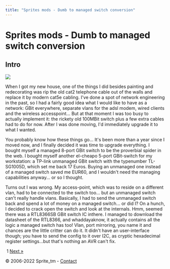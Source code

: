 ```yaml
---
title: "Sprites mods - Dumb to managed switch conversion"
---
```


# Sprites mods - Dumb to managed switch conversion

## Intro

[![](https://meuk.spritesserver.nl/foto/foto/misc11/tmb-img_6707.jpg)](https://meuk.spritesserver.nl/foto/foto/misc11/img_6707.jpg)

When I got my new house, one of the things I did besides painting and redecorating was rip the old cat2 telephone cable out of the walls and replace it by modern cat5e cabling. I've done a spot of network engineering in the past, so I had a fairly good idea what I would like to have as a network: GBit everywhere, separate vlans for the adsl modem, wired clients and the wireless accesspoint... But at that moment I was too busy to actually implement it: the rickety old 100MBit switch plus a few extra cables had to do for now. After I was done moving, I'd immediately upgrade it to what I wanted.

You probably know how these things go... It's been more than a year since I moved now, and I finally decided it was time to upgrade everything. I bought myself a managed 8-port GBit switch to be the proverbial spider in the web. I bought myself another el-cheapo 5-port GBit-switch for my workstation: a TP-link unmanaged GBit switch with the typenumber TL-SG1005D, which set me back 17 Euros. Buying an unmanaged one instead of a managed switch saved me EUR60, and I wouldn't need the managing capabilities anyway... or so I thought.

Turns out I was wrong. My access-point, which was to reside on a different vlan, had to be connected to the switch too... but an unmanaged switch can't really handle vlans. Basically, I had to send the unmanaged switch back and spend a lot of money on a managed switch... or did I? On a hunch, I decided to crack open the switch and look at the internals. Hmm, seemed there was a RTL8366SB GBit switch IC inthere. I managed to download the datasheet of the RTL8366, and whaddayaknow, it actually contains all the logic a managed switch has too! Vlan, port mirroring, you name it and chances are the little critter can do it. It didn't have an user-interface though; you have to send the config to it over I2C, as cryptic hexadecimal register settings...but that's nothing an AVR can't fix.

 1 [Next »](https://spritesmods.com/?art=rtl8366sb&page=2)

© 2006-2022 Sprite\_tm - [Contact](https://spritesmods.com/?art=contact&af=Dumb%20to%20managed%20switch%20conversion)